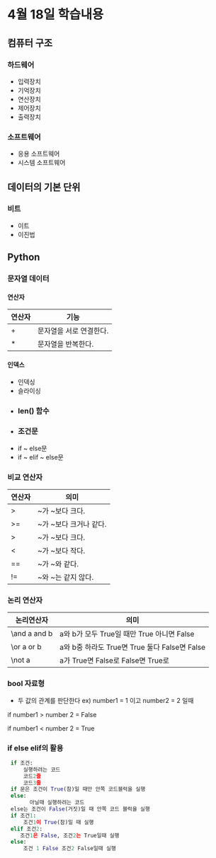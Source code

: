 # 4월 18일 학습내용
## 컴퓨터 구조
### 하드웨어
- 입력장치
- 기억장치
- 연산장치
- 제어장치
- 출력장치
### 소프트웨어
- 응용 소프트웨어
- 시스템 소프트웨어
## 데이터의 기본 단위
### 비트
- 이트
- 이진법
## Python
### 문자열 데이터
#### 연산자
연산자 | 기능
-------|----
\+ | 문자열을 서로 연결한다.
\* | 문자열을 반복한다.
#### 인덱스
- 인덱싱
- 슬라이싱
- ### len() 함수
- ### 조건문
- if ~ else문
- if ~ elif ~ else문
### 비교 연산자
연산자 | 의미
-------|-----
\> | ~가 ~보다 크다.
\>=| ~가 ~보다 크거나 같다.
\> | ~가 ~보다 크다.
\< | ~가 ~보다 작다.
\==| ~가 ~와 같다.
\!=| ~와 ~는 같지 않다.
### 논리 연산자
논리연산자 | 의미
----------|------
\and a and b | a와 b가 모두 True일 때만 True 아니면 False
\or a or b | a와 b중 하라도 True면 True 둘다 False면 False
\not a | a가 True면 False로 False면 True로
### bool 자료형
- 두 값의 관계를 판단한다
ex) number1 = 1 이고 number2 = 2 일때 

if number1 > number 2 = False

if number1 < number 2 = True

### if else elif의 활용
```python
 if 조건:
     실행하려는 코드
     코드2줄
     코드3줄
 if 문은 조건이 True(참)일 때만 안쪽 코드블럭을 실행
 else:
       아닐때 실행하려는 코드
 else는 조건이 False(거짓)일 때 안쪽 코드 블럭을 실행
 if 조건1:
     조건1이 True(참)일 때 실행
 elif 조건2:
    조건1은 False, 조건2는 True일때 실행
 else: 
     조건 1 False 조건2 False일때 실행
```
